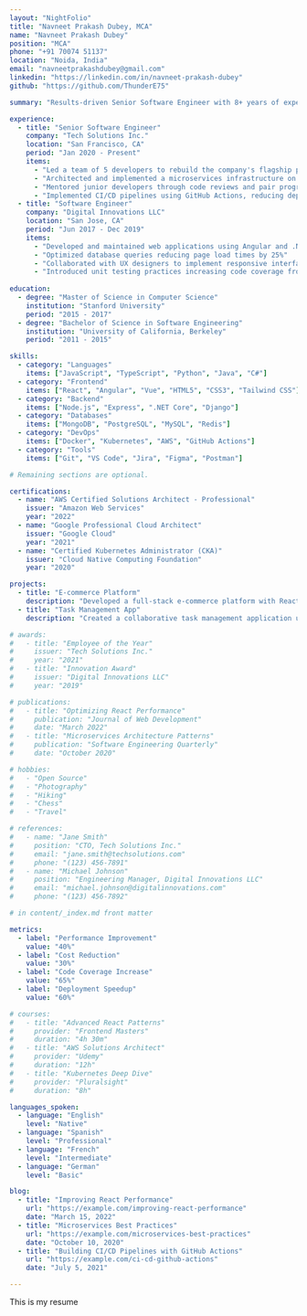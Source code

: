 ```yaml
---
layout: "NightFolio"
title: "Navneet Prakash Dubey, MCA"
name: "Navneet Prakash Dubey"
position: "MCA"
phone: "+91 70074 51137"
location: "Noida, India"
email: "navneetprakashdubey@gmail.com"
linkedin: "https://linkedin.com/in/navneet-prakash-dubey"
github: "https://github.com/ThunderE75"

summary: "Results-driven Senior Software Engineer with 8+ years of experience in full-stack development. Specialized in JavaScript frameworks (React, Node.js) and cloud technologies (AWS). Proven track record of delivering scalable solutions that improve performance and user experience. Passionate about clean code, mentorship, and continuous learning."

experience:
  - title: "Senior Software Engineer"
    company: "Tech Solutions Inc."
    location: "San Francisco, CA"
    period: "Jan 2020 - Present"
    items:
      - "Led a team of 5 developers to rebuild the company's flagship product using React and Node.js, resulting in a 40% performance improvement"
      - "Architected and implemented a microservices infrastructure on AWS, reducing server costs by 30%"
      - "Mentored junior developers through code reviews and pair programming sessions"
      - "Implemented CI/CD pipelines using GitHub Actions, reducing deployment time by 60%"
  - title: "Software Engineer"
    company: "Digital Innovations LLC"
    location: "San Jose, CA"
    period: "Jun 2017 - Dec 2019"
    items:
      - "Developed and maintained web applications using Angular and .NET Core"
      - "Optimized database queries reducing page load times by 25%"
      - "Collaborated with UX designers to implement responsive interfaces"
      - "Introduced unit testing practices increasing code coverage from 20% to 85%"
      
education:
  - degree: "Master of Science in Computer Science"
    institution: "Stanford University"
    period: "2015 - 2017"
  - degree: "Bachelor of Science in Software Engineering"
    institution: "University of California, Berkeley"
    period: "2011 - 2015"

skills:
  - category: "Languages"
    items: ["JavaScript", "TypeScript", "Python", "Java", "C#"]
  - category: "Frontend"
    items: ["React", "Angular", "Vue", "HTML5", "CSS3", "Tailwind CSS"]
  - category: "Backend"
    items: ["Node.js", "Express", ".NET Core", "Django"]
  - category: "Databases"
    items: ["MongoDB", "PostgreSQL", "MySQL", "Redis"]
  - category: "DevOps"
    items: ["Docker", "Kubernetes", "AWS", "GitHub Actions"]
  - category: "Tools"
    items: ["Git", "VS Code", "Jira", "Figma", "Postman"]

# Remaining sections are optional.

certifications:
  - name: "AWS Certified Solutions Architect - Professional"
    issuer: "Amazon Web Services"
    year: "2022"
  - name: "Google Professional Cloud Architect"
    issuer: "Google Cloud"
    year: "2021"
  - name: "Certified Kubernetes Administrator (CKA)"
    issuer: "Cloud Native Computing Foundation"
    year: "2020"

projects:
  - title: "E-commerce Platform"
    description: "Developed a full-stack e-commerce platform with React, Node.js, and MongoDB. Implemented payment processing with Stripe API and inventory management system."
  - title: "Task Management App"
    description: "Created a collaborative task management application using Vue.js and Firebase. Features include real-time updates, role-based access control, and analytics dashboard."

# awards:
#   - title: "Employee of the Year"
#     issuer: "Tech Solutions Inc."
#     year: "2021"
#   - title: "Innovation Award"
#     issuer: "Digital Innovations LLC"
#     year: "2019"

# publications:
#   - title: "Optimizing React Performance"
#     publication: "Journal of Web Development"
#     date: "March 2022"
#   - title: "Microservices Architecture Patterns"
#     publication: "Software Engineering Quarterly"
#     date: "October 2020"

# hobbies:
#   - "Open Source"
#   - "Photography"
#   - "Hiking"
#   - "Chess"
#   - "Travel"

# references:
#   - name: "Jane Smith"
#     position: "CTO, Tech Solutions Inc."
#     email: "jane.smith@techsolutions.com"
#     phone: "(123) 456-7891"
#   - name: "Michael Johnson"
#     position: "Engineering Manager, Digital Innovations LLC"
#     email: "michael.johnson@digitalinnovations.com"
#     phone: "(123) 456-7892"

# in content/_index.md front matter

metrics:
  - label: "Performance Improvement"
    value: "40%"
  - label: "Cost Reduction"
    value: "30%"
  - label: "Code Coverage Increase"
    value: "65%"
  - label: "Deployment Speedup"
    value: "60%"

# courses:
#   - title: "Advanced React Patterns"
#     provider: "Frontend Masters"
#     duration: "4h 30m"
#   - title: "AWS Solutions Architect"
#     provider: "Udemy"
#     duration: "12h"
#   - title: "Kubernetes Deep Dive"
#     provider: "Pluralsight"
#     duration: "8h"

languages_spoken:
  - language: "English"
    level: "Native"
  - language: "Spanish"
    level: "Professional"
  - language: "French"
    level: "Intermediate"
  - language: "German"
    level: "Basic"

blog:
  - title: "Improving React Performance"
    url: "https://example.com/improving-react-performance"
    date: "March 15, 2022"
  - title: "Microservices Best Practices"
    url: "https://example.com/microservices-best-practices"
    date: "October 10, 2020"
  - title: "Building CI/CD Pipelines with GitHub Actions"
    url: "https://example.com/ci-cd-github-actions"
    date: "July 5, 2021"

---
```


This is my resume 